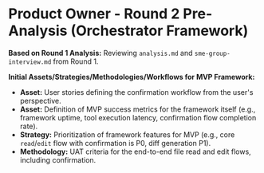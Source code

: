 # Product Owner - Round 2 Pre-Analysis (Orchestrator Framework)

**Based on Round 1 Analysis:** Reviewing `analysis.md` and `sme-group-interview.md` from Round 1.

**Initial Assets/Strategies/Methodologies/Workflows for MVP Framework:**
*   **Asset:** User stories defining the confirmation workflow from the user's perspective.
*   **Asset:** Definition of MVP success metrics for the framework itself (e.g., framework uptime, tool execution latency, confirmation flow completion rate).
*   **Strategy:** Prioritization of framework features for MVP (e.g., core `read`/`edit` flow with confirmation is P0, diff generation P1).
*   **Methodology:** UAT criteria for the end-to-end file read and edit flows, including confirmation. 